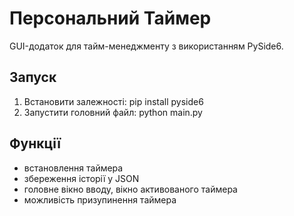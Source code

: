 # Персональний Таймер
GUI-додаток для тайм-менеджменту з використанням PySide6.

## Запуск
1. Встановити залежності:
   pip install pyside6
2. Запустити головний файл:
   python main.py

## Функції
- встановлення таймера
- збереження історії у JSON
- головне вікно вводу, вікно активованого таймера
- можливість призупинення таймера
